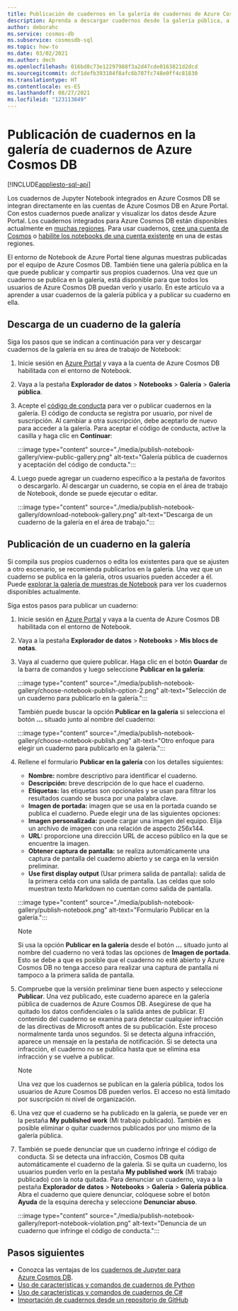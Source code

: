 ```yaml
---
title: Publicación de cuadernos en la galería de cuadernos de Azure Cosmos DB
description: Aprenda a descargar cuadernos desde la galería pública, a editarlos y a publicar sus propios cuadernos en la galería.
author: deborahc
ms.service: cosmos-db
ms.subservice: cosmosdb-sql
ms.topic: how-to
ms.date: 03/02/2021
ms.author: dech
ms.openlocfilehash: 016bd8c73e12297988f3a2d47cde0163821d2dcd
ms.sourcegitcommit: dcf1defb393104f8afc6b707fc748e0ff4c81830
ms.translationtype: HT
ms.contentlocale: es-ES
ms.lasthandoff: 08/27/2021
ms.locfileid: "123113849"
---
```

# <a name="publish-notebooks-to-the-azure-cosmos-db-notebook-gallery"></a>Publicación de cuadernos en la galería de cuadernos de Azure Cosmos DB
[!INCLUDE[appliesto-sql-api](../includes/appliesto-sql-api.md)]

Los cuadernos de Jupyter Notebook integrados en Azure Cosmos DB se integran directamente en las cuentas de Azure Cosmos DB en Azure Portal. Con estos cuadernos puede analizar y visualizar los datos desde Azure Portal. Los cuadernos integrados para Azure Cosmos DB están disponibles actualmente en [muchas regiones](https://azure.microsoft.com/global-infrastructure/services/?products=cosmos-db&regions=all). Para usar cuadernos, [cree una cuenta de Cosmos](create-cosmosdb-resources-portal.md) o [habilite los notebooks de una cuenta existente](enable-notebooks.md) en una de estas regiones.

El entorno de Notebook de Azure Portal tiene algunas muestras publicadas por el equipo de Azure Cosmos DB. También tiene una galería pública en la que puede publicar y compartir sus propios cuadernos. Una vez que un cuaderno se publica en la galería, está disponible para que todos los usuarios de Azure Cosmos DB puedan verlo y usarlo. En este artículo va a aprender a usar cuadernos de la galería pública y a publicar su cuaderno en ella.

## <a name="download-a-notebook-from-the-gallery"></a>Descarga de un cuaderno de la galería

Siga los pasos que se indican a continuación para ver y descargar cuadernos de la galería en su área de trabajo de Notebook:

1. Inicie sesión en [Azure Portal](https://portal.azure.com/) y vaya a la cuenta de Azure Cosmos DB habilitada con el entorno de Notebook.

1. Vaya a la pestaña **Explorador de datos** > **Notebooks** > **Galería** > **Galería pública**.

1. Acepte el [código de conducta](https://azure.microsoft.com/support/legal/cosmos-db-public-gallery-code-of-conduct/) para ver o publicar cuadernos en la galería. El código de conducta se registra por usuario, por nivel de suscripción. Al cambiar a otra suscripción, debe aceptarlo de nuevo para acceder a la galería. Para aceptar el código de conducta, active la casilla y haga clic en **Continuar**:

   :::image type="content" source="./media/publish-notebook-gallery/view-public-gallery.png" alt-text="Galería pública de cuadernos y aceptación del código de conducta.":::

1. Luego puede agregar un cuaderno específico a la pestaña de favoritos o descargarlo. Al descargar un cuaderno, se copia en el área de trabajo de Notebook, donde se puede ejecutar o editar.

   :::image type="content" source="./media/publish-notebook-gallery/download-notebook-gallery.png" alt-text="Descarga de un cuaderno de la galería en el área de trabajo.":::

## <a name="publish-a-notebook-to-the-gallery"></a>Publicación de un cuaderno en la galería

Si compila sus propios cuadernos o edita los existentes para que se ajusten a otro escenario, se recomienda publicarlos en la galería. Una vez que un cuaderno se publica en la galería, otros usuarios pueden acceder a él. Puede [explorar la galería de muestras de Notebook](https://cosmos.azure.com/gallery.html) para ver los cuadernos disponibles actualmente.

Siga estos pasos para publicar un cuaderno:

1. Inicie sesión en [Azure Portal](https://portal.azure.com/) y vaya a la cuenta de Azure Cosmos DB habilitada con el entorno de Notebook.

1. Vaya a la pestaña **Explorador de datos** > **Notebooks** > **Mis blocs de notas**.

1. Vaya al cuaderno que quiere publicar. Haga clic en el botón **Guardar** de la barra de comandos y luego seleccione **Publicar en la galería**:

   :::image type="content" source="./media/publish-notebook-gallery/choose-notebook-publish-option-2.png" alt-text="Selección de un cuaderno para publicarlo en la galería.":::

   También puede buscar la opción **Publicar en la galería** si selecciona el botón **...** situado junto al nombre del cuaderno:

   :::image type="content" source="./media/publish-notebook-gallery/choose-notebook-publish.png" alt-text="Otro enfoque para elegir un cuaderno para publicarlo en la galería.":::

1. Rellene el formulario **Publicar en la galería** con los detalles siguientes:

   * **Nombre:** nombre descriptivo para identificar el cuaderno.
   * **Descripción:** breve descripción de lo que hace el cuaderno.
   * **Etiquetas:** las etiquetas son opcionales y se usan para filtrar los resultados cuando se busca por una palabra clave.
   * **Imagen de portada:** imagen que se usa en la portada cuando se publica el cuaderno. Puede elegir una de las siguientes opciones:
   * **Imagen personalizada:** puede cargar una imagen del equipo. Elija un archivo de imagen con una relación de aspecto 256x144.
   * **URL:** proporcione una dirección URL de acceso público en la que se encuentre la imagen.
   * **Obtener captura de pantalla:** se realiza automáticamente una captura de pantalla del cuaderno abierto y se carga en la versión preliminar.
   * **Use first display output** (Usar primera salida de pantalla): salida de la primera celda con una salida de pantalla. Las celdas que solo muestran texto Markdown no cuentan como salida de pantalla.

   :::image type="content" source="./media/publish-notebook-gallery/publish-notebook.png" alt-text="Formulario Publicar en la galería.":::

   > [!NOTE]
   > Si usa la opción **Publicar en la galería** desde el botón **...** situado junto al nombre del cuaderno no verá todas las opciones de **Imagen de portada**. Esto se debe a que es posible que el cuaderno no esté abierto y Azure Cosmos DB no tenga acceso para realizar una captura de pantalla ni tampoco a la primera salida de pantalla.

1. Compruebe que la versión preliminar tiene buen aspecto y seleccione **Publicar**. Una vez publicado, este cuaderno aparece en la galería pública de cuadernos de Azure Cosmos DB. Asegúrese de que ha quitado los datos confidenciales o la salida antes de publicar. El contenido del cuaderno se examina para detectar cualquier infracción de las directivas de Microsoft antes de su publicación. Este proceso normalmente tarda unos segundos. Si se detecta alguna infracción, aparece un mensaje en la pestaña de notificación. Si se detecta una infracción, el cuaderno no se publica hasta que se elimina esa infracción y se vuelve a publicar.

   > [!NOTE]
   > Una vez que los cuadernos se publican en la galería pública, todos los usuarios de Azure Cosmos DB pueden verlos. El acceso no está limitado por suscripción ni nivel de organización.

1. Una vez que el cuaderno se ha publicado en la galería, se puede ver en la pestaña **My published work** (Mi trabajo publicado). También es posible eliminar o quitar cuadernos publicados por uno mismo de la galería pública.

1. También se puede denunciar que un cuaderno infringe el código de conducta. Si se detecta una infracción, Cosmos DB quita automáticamente el cuaderno de la galería. Si se quita un cuaderno, los usuarios pueden verlo en la pestaña **My published work** (Mi trabajo publicado) con la nota quitada. Para denunciar un cuaderno, vaya a la pestaña **Explorador de datos** > **Notebooks** > **Galería** > **Galería pública**. Abra el cuaderno que quiere denunciar, colóquese sobre el botón **Ayuda** de la esquina derecha y seleccione **Denunciar abuso**.

   :::image type="content" source="./media/publish-notebook-gallery/report-notebook-violation.png" alt-text="Denuncia de un cuaderno que infringe el código de conducta.":::

## <a name="next-steps"></a>Pasos siguientes

* Conozca las ventajas de los [cuadernos de Jupyter para Azure Cosmos DB](../cosmosdb-jupyter-notebooks.md).
* [Uso de características y comandos de cuadernos de Python](use-python-notebook-features-and-commands.md)
* [Uso de características y comandos de cuadernos de C#](use-csharp-notebook-features-and-commands.md)
* [Importación de cuadernos desde un repositorio de GitHub](import-github-notebooks.md)
